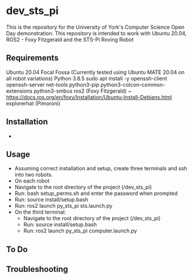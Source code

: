# dev_sts_pi
This is the repository for the University of York's Computer Science Open Day demonstration. This repository is intended to work with Ubuntu 20.04, ROS2 - Foxy Fitzgerald and the STS-Pi Roving Robot


## Requirements
  Ubuntu 20.04 Focal Fossa (Currently tested using Ubuntu MATE 20.04 on all robot variations)
  Python 3.8.5
  sudo apt install -y openssh-client openssh-server net-tools python3-pip python3-colcon-common-extensions python3-smbus
  ros2 (Foxy Fitzgerald) ~ https://docs.ros.org/en/foxy/Installation/Ubuntu-Install-Debians.html
  explorerhat (Pimoroni)


## Installation
  * 

## Usage
 - Assuming correct installation and setup, create three terminals and ssh into two robots.
 - On each robot
  - Navigate to the root directory of the project (/dev_sts_pi)
  - Run: bash setup_perms.sh and enter the password when prompted
  - Run: source install/setup.bash
  - Run: ros2 launch py_sts_pi sts.launch.py
- On the third terminal:
  - Navigate to the root directory of the project (/dev_sts_pi)
  - Run: source install/setup.bash
  - Run: ros2 launch py_sts_pi computer.launch.py

## To Do


## Troubleshooting

